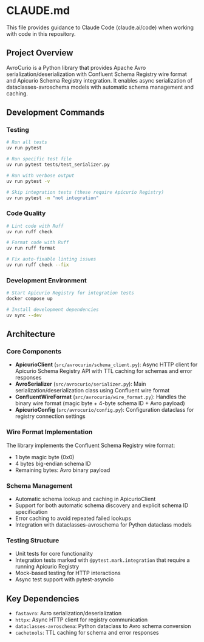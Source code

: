 # CLAUDE.md

This file provides guidance to Claude Code (claude.ai/code) when working with code in this repository.

## Project Overview

AvroCurio is a Python library that provides Apache Avro serialization/deserialization with Confluent Schema Registry wire format and Apicurio Schema Registry integration. It enables async serialization of dataclasses-avroschema models with automatic schema management and caching.

## Development Commands

### Testing
```bash
# Run all tests
uv run pytest

# Run specific test file
uv run pytest tests/test_serializer.py

# Run with verbose output
uv run pytest -v

# Skip integration tests (these require Apicurio Registry)
uv run pytest -m "not integration"
```

### Code Quality
```bash
# Lint code with Ruff
uv run ruff check

# Format code with Ruff
uv run ruff format

# Fix auto-fixable linting issues
uv run ruff check --fix
```

### Development Environment
```bash
# Start Apicurio Registry for integration tests
docker compose up

# Install development dependencies
uv sync --dev
```

## Architecture

### Core Components

- **ApicurioClient** (`src/avrocurio/schema_client.py`): Async HTTP client for Apicurio Schema Registry API with TTL caching for schemas and error responses
- **AvroSerializer** (`src/avrocurio/serializer.py`): Main serialization/deserialization class using Confluent wire format
- **ConfluentWireFormat** (`src/avrocurio/wire_format.py`): Handles the binary wire format (magic byte + 4-byte schema ID + Avro payload)
- **ApicurioConfig** (`src/avrocurio/config.py`): Configuration dataclass for registry connection settings

### Wire Format Implementation

The library implements the Confluent Schema Registry wire format:
- 1 byte magic byte (0x0)
- 4 bytes big-endian schema ID
- Remaining bytes: Avro binary payload

### Schema Management

- Automatic schema lookup and caching in ApicurioClient
- Support for both automatic schema discovery and explicit schema ID specification
- Error caching to avoid repeated failed lookups
- Integration with dataclasses-avroschema for Python dataclass models

### Testing Structure

- Unit tests for core functionality
- Integration tests marked with `@pytest.mark.integration` that require a running Apicurio Registry
- Mock-based testing for HTTP interactions
- Async test support with pytest-asyncio

## Key Dependencies

- `fastavro`: Avro serialization/deserialization
- `httpx`: Async HTTP client for registry communication
- `dataclasses-avroschema`: Python dataclass to Avro schema conversion
- `cachetools`: TTL caching for schema and error responses
